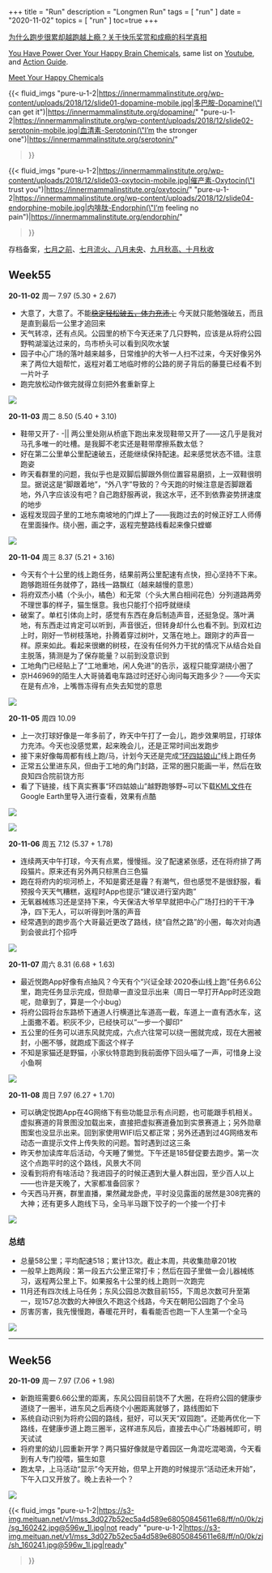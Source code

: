 +++
title = "Run"
description = "Longmen Run"
tags = [
    "run"
]
date = "2020-11-02"
topics = [
    "run"
]
toc=true
+++

[为什么跑步很累却越跑越上瘾？关于快乐奖赏和成瘾的科学真相](https://mp.weixin.qq.com/s/q1-x7mU-cApcULrySHaGkg)

[You Have Power Over Your Happy Brain Chemicals](https://innermammalinstitute.org/happypower/), same list on [Youtube](https://www.youtube.com/playlist?list=PL1hyR2RHXp06WQDXCb-9TwNqiZQ95XSSt), and [Action Guide](https://innermammalinstitute.org/actionguide/).


[Meet Your Happy Chemicals](https://innermammalinstitute.org/)


{{< fluid_imgs
  "pure-u-1-2|https://innermammalinstitute.org/wp-content/uploads/2018/12/slide01-dopamine-mobile.jpg|多巴胺-Dopamine(\"I can get it\")|https://innermammalinstitute.org/dopamine/"
  "pure-u-1-2|https://innermammalinstitute.org/wp-content/uploads/2018/12/slide02-serotonin-mobile.jpg|血清素-Serotonin(\"I’m the stronger one\")|https://innermammalinstitute.org/serotonin/"
>}}


{{< fluid_imgs
  "pure-u-1-2|https://innermammalinstitute.org/wp-content/uploads/2018/12/slide03-oxytocin-mobile.jpg|催产素-Oxytocin(\"I trust you\")|https://innermammalinstitute.org/oxytocin/"
  "pure-u-1-2|https://innermammalinstitute.org/wp-content/uploads/2018/12/slide04-endorphine-mobile.jpg|内啡肽-Endorphin(\"I’m feeling no pain\")|https://innermammalinstitute.org/endorphin/"
>}}

存档备案，[七月之前](../../post/2020/june-run)、[七月流火、八月未央](../../post/2020/july-and-aug-run)、[九月秋高、十月秋收](../../post/2020/sep-and-oct-run)

## Week55

**20-11-02** 周一 7.97 (5.30 + 2.67)

- 大意了，大意了。不能[~~稳定轻松破五，体力充沛；~~](../../post/2020/sep-and-oct-run/#总结-8) 今天就只能勉强破五，而且是直到最后一公里才追回来
- 天气转凉，还有点风。公园里的桥下今天还来了几只野鸭，应该是从将府公园野鸭湖溜达过来的，鸟市桥头可以看到风吹水皱
- 园子中心广场的落叶越来越多，日常维护的大爷一人扫不过来，今天好像另外来了两位大姐帮忙，返程对着工地临时修的公路的房子背后的藤蔓已经看不到一片叶子
- 跑完放松动作做完就得立刻把外套重新穿上

![](https://s3-img.meituan.net/v1/mss_3d027b52ec5a4d589e68050845611e68/ff/n0/0k/yy/zf_131655.jpg@596w_1l.jpg)

**20-11-03** 周二 8.50 (5.40 + 3.10)

- 鞋带又开了- -|| 两公里处刚从桥底下跑出来发现鞋带又开了——这几乎是我对马孔多唯一的吐槽。是我脚不老实还是鞋带摩擦系数太低？
- 好在第二公里单公里配速破五，还能继续保持配速。起来感觉状态不错。注意跑姿
- 昨天看群里的问题，我似乎也是双脚后脚跟外侧位置容易磨损，上一双鞋很明显。据说这是“脚跟着地”，“外八字”导致的？今天跑的时候注意是否脚跟着地，外八字应该没有吧？自己跑舒服再说，我这水平，还不到依靠姿势拼速度的地步
- 返程发现园子里的工地东南坡地的门焊上了——我跑过去的时候正好工人师傅在里面操作。绕小圈，画之字，返程完整路线看起来像只螳螂

![](https://s3-img.meituan.net/v1/mss_3d027b52ec5a4d589e68050845611e68/ff/n0/0k/z1/ck_173139.jpg@596w_1l.jpg)


**20-11-04** 周三 8.37 (5.21 + 3.16)

- 今天有个十公里的线上跑任务，结果前两公里配速有点快，担心坚持不下来。跑够跑班任务就停了，路线一路飘红（越来越慢的意思）
- 将府双杰小橘（个头小，橘色）和无常（个头大黑白相间花色）分列道路两旁不理世事的样子，猫生惬意。我也只能打个招呼就继续
- 破案了。单杠引体向上时，感觉有东西在身后制造声音，还挺急促。落叶满地，有东西走过肯定可以听到，声音很近，但转身却什么也看不到。到双杠边上时，刚好一节树枝落地，扑腾着穿过树叶，又落在地上。跟刚才的声音一样。原来如此。看起来很嫩的树枝，在没有任何外力干扰的情况下从结合处自主脱落，猜测是为了保存能量？以前到没意识到
- 工地角门已经贴上了“工地重地，闲人免进”的告示，返程只能穿湖绕小圈了
- 京H46969的陌生人大哥骑着电车路过时还好心询问每天跑多少？——今天实在是有点冷，上嘴唇冻得有点失去知觉的意思

![](https://s3-img.meituan.net/v1/mss_3d027b52ec5a4d589e68050845611e68/ff/n0/0k/z3/td_175525.jpg@596w_1l.jpg)

**20-11-05** 周四 10.09

- 上一次打球好像是一年多前了，昨天中午打了一会儿，跑步效果明显，打球体力充沛。今天也没感觉累，起来晚会儿，还是正常时间出发跑步
- 接下来好像每周都有线上跑/马，计划今天还是完成[“环四姑娘山”](http://www.utms.com.cn/event?id=256121)线上跑任务
- 正常五公里进东风，但由于工地的角门封路，正常的圈只能画一半，然后在致良知四合院前饶方形
- 看了下链接，线下真实赛事“环四姑娘山”越野跑够野~可以下载[KML文件](https://developers.google.com/kml/documentation/kml_tut)在Google Earth里导入进行查看，效果有点酷


![](https://s3-img.meituan.net/v1/mss_3d027b52ec5a4d589e68050845611e68/ff/n0/0k/z6/af_171943.jpg@596w_1l.jpg)

![](https://s3-img.meituan.net/v1/mss_3d027b52ec5a4d589e68050845611e68/ff/n0/0k/z7/ac_170918.jpg)

**20-11-06** 周五  7.12 (5.37 + 1.78)

- 连续两天中午打球，今天有点累，慢慢摇。没了配速紧张感，还在将府排了两段猫片。原来还有另外两只棕黑白三色猫
- 跑在将府内的坝河桥上，不知是雾还是霾？有潮气，但也感觉不是很舒服，看预报今天天气糟糕，返程时App也提示“建议进行室内跑”
- 无氧器械练习还是坚持下来，今天保洁大爷早早就把中心广场打扫的干干净净，四下无人，可以听得到叶落的声音
- 经常遇到的跑步高个大哥最近更改了路线，绕“自然之路”的小圈，每次对向遇到会彼此打个招呼

![](https://s3-img.meituan.net/v1/mss_3d027b52ec5a4d589e68050845611e68/ff/n0/0k/z8/t3_182691.jpg@596w_1l.jpg)

**20-11-07** 周六  8.31 (6.68 + 1.63)

- 最近悦跑App好像有点抽风？今天有个“兴证全球·2020泰山线上跑”任务6.6公里，跑完任务显示完成，但勋章一直没显示出来（周日一早打开App时还没跑呢，勋章到了，算是一个小bug）
- 将府公园将台东路桥下通道人行横道比车道高一截，车道上一直有洒水车，这上面撒不着。积灰不少，已经快可以”一步一个脚印“
- 五公里的任务可以进东风就完成，六点六往常可以绕一圈就完成，现在大圈被封，小圈不够，就跑成下面这个样子
- 不知是家猫还是野猫，小家伙特意跑到我前面停下回头喵了一声，可惜身上没小鱼啊

![](https://s3-img.meituan.net/v1/mss_3d027b52ec5a4d589e68050845611e68/ff/n0/0k/zg/51_158081.jpg@596w_1l.jpg)

**20-11-08** 周日  7.97 (6.27 + 1.70)

- 可以确定悦跑App在4G网络下有些功能显示有点问题，也可能跟手机相关。虚拟赛道的背景图没加载出来，直接把虚拟赛道叠加到实景赛道上；另外勋章图案也没显示出来。回到家使用WIFI后又都正常；另外还遇到过4G网络发布动态一直提示文件上传失败的问题。暂时遇到过这三条
- 昨天参加读库年后活动，今天睡了懒觉。下午还是185督促要去跑步。第一次这个点跑平时的这个路线，风景大不同
- 没看到将府有啥活动？我进园子的时候正遇到大量人群出园，至少百人以上——也许是天晚了，大家都准备回家？
- 今天西马开赛，群里直播，果然藏龙卧虎，平时没见露面的居然是308完赛的大神；还有更多人跑线下马，全马半马跟下饺子的一个接一个打卡


![](https://s3-img.meituan.net/v1/mss_3d027b52ec5a4d589e68050845611e68/ff/n0/0k/zg/53_158083.jpg@596w_1l.jpg)

### 总结 

- 总量58公里；平均配速518；累计13次。截止本周，共收集勋章201枚
- 一般早上跑两段：第一段五六公里正常打卡；然后在园子里做一会儿器械练习，返程两公里上下。如果报名十公里的线上跑则一次跑完
- 11月还有四次线上马任务；东风公园总次数目前155，下周总次数可升至第一，现157总次数的大神很久不跑这个线路，今天在朝阳公园跑了个全马
- 厉害厉害，我先慢慢跑，春暖花开时，看看能否也跑一下人生第一个全马

![](https://s3-img.meituan.net/v1/mss_3d027b52ec5a4d589e68050845611e68/ff/n0/0k/zg/5t_158076.jpg@596w_1l.jpg)

--- 

## Week56

**20-11-09** 周一 7.97 (7.06 + 1.98)

- 新跑班需要6.66公里的距离，东风公园目前饶不了大圈，在将府公园的健康步道绕了一圈半，进东风之后再绕个小圈距离就够了，路线图如下
- 系统自动识别为将府公园的路线，挺好，可以天天“双园跑”。还能再优化一下路线，在健康步道上跑三圈半，这样进东风后，直接去中心广场器械即可，明天试试
- 将府里的幼儿园重新开学？两只猫好像就是守着园区一角混吃混喝滴，今天看到有人专门投喂，猫生如意
- 跑太早，上马活动“显示”今天开始，但早上开跑的时候提示“活动还未开始”，下午入口又开放了。晚上去补一个？

![](https://s3-img.meituan.net/v1/mss_3d027b52ec5a4d589e68050845611e68/ff/n0/0k/zj/qv_160571.jpg@596w_1l.jpg)

{{< fluid_imgs
  "pure-u-1-2|https://s3-img.meituan.net/v1/mss_3d027b52ec5a4d589e68050845611e68/ff/n0/0k/zj/sg_160242.jpg@596w_1l.jpg|not ready"
  "pure-u-1-2|https://s3-img.meituan.net/v1/mss_3d027b52ec5a4d589e68050845611e68/ff/n0/0k/zj/sh_160241.jpg@596w_1l.jpg|ready"
>}}

